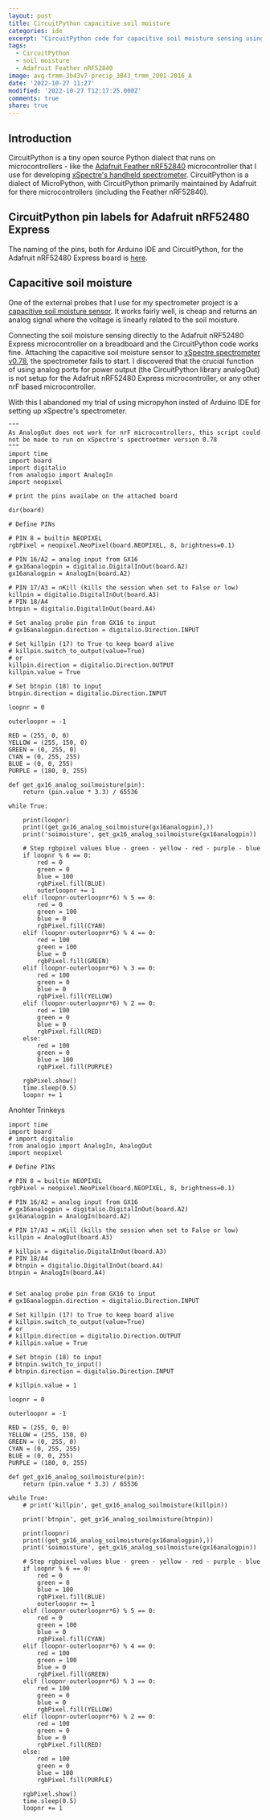```yaml
---
layout: post
title: CircuitPython capacitive soil moisture
categories: ide
excerpt: "CircuitPython code for capacitive soil moisture sensing using the Adafruit Feather nRF52840 microcontroller"
tags:
  - CircuitPython
  - soil moisture
  - Adafruit Feather nRF52840
image: avg-trmm-3b43v7-precip_3B43_trmm_2001-2016_A
date: '2022-10-27 11:27'
modified: '2022-10-27 T12:17:25.000Z'
comments: true
share: true
---
```


## Introduction

CircuitPython is a tiny open source Python dialect that runs on microcontrollers - like the [Adafruit Feather nRF52840](../../module/module-feather-nRF52840/) microcontroller that I use for developing [xSpectre's handheld spectrometer](../../spectrolum/spectrolum-v078-summary/). CircuitPython is a dialect of MicroPython, with CircuitPython primarily maintained by Adafruit for there microcontrollers (including the Feather nRF52840).

## CircuitPython pin labels for Adafruit nRF52480 Express

The naming of the pins, both for Arduino IDE and CircuitPython, for the Adafruit nRF52480 Express board is [here](https://blog.adafruit.com/2021/05/25/pin-reference-adafruit-feather-nrf52840-prettypins/).

## Capacitive soil moisture

One of the external probes that I use for my spectrometer project is a [capacitive soil moisture sensor](../../sensor/sensor-capacitive-sm-v1-2/). It works fairly well, is cheap and returns an analog signal where the voltage is linearly related to the soil moisture.

Connecting the soil moisture sensing directly to the Adafruit nRF52480 Express microcontroller on a breadboard and the CircuitPython code works fine. Attaching the capacitive soil moisture sensor to [xSpectre spectrometer v0.78](../../spectrolum/spectrolum-v078-summary/), the spectrometer fails to start. I discovered that the crucial function of using analog ports for power output (the CircuitPython library analogOut) is not setup for the Adafruit nRF52480 Express microcontroller, or any other nrF based microcontroller.

With this I abandoned my trial of using micropyhon insted of Arduino IDE for setting up xSpectre's spectrometer.


```
"""
As AnalogOut does not work for nrF microcontrollers, this script could not be made to run on xSpectre's spectroetmer version 0.78
"""
import time
import board
import digitalio
from analogio import AnalogIn
import neopixel

# print the pins availabe on the attached board

dir(board)

# Define PINs

# PIN 8 = builtin NEOPIXEL
rgbPixel = neopixel.NeoPixel(board.NEOPIXEL, 8, brightness=0.1)

# PIN 16/A2 = analog input from GX16
# gx16analogpin = digitalio.DigitalInOut(board.A2)
gx16analogpin = AnalogIn(board.A2)

# PIN 17/A3 = nKill (kills the session when set to False or low)
killpin = digitalio.DigitalInOut(board.A3)
# PIN 18/A4
btnpin = digitalio.DigitalInOut(board.A4)

# Set analog probe pin from GX16 to input
# gx16analogpin.direction = digitalio.Direction.INPUT

# Set killpin (17) to True to keep board alive
# killpin.switch_to_output(value=True)
# or
killpin.direction = digitalio.Direction.OUTPUT
killpin.value = True

# Set btnpin (18) to input
btnpin.direction = digitalio.Direction.INPUT

loopnr = 0

outerloopnr = -1

RED = (255, 0, 0)
YELLOW = (255, 150, 0)
GREEN = (0, 255, 0)
CYAN = (0, 255, 255)
BLUE = (0, 0, 255)
PURPLE = (180, 0, 255)

def get_gx16_analog_soilmoisture(pin):
    return (pin.value * 3.3) / 65536

while True:

    print(loopnr)
    print((get_gx16_analog_soilmoisture(gx16analogpin),))
    print('soimoisture', get_gx16_analog_soilmoisture(gx16analogpin))

    # Step rgbpixel values blue - green - yellow - red - purple - blue
    if loopnr % 6 == 0:
        red = 0
        green = 0
        blue = 100
        rgbPixel.fill(BLUE)
        outerloopnr += 1
    elif (loopnr-outerloopnr*6) % 5 == 0:
        red = 0
        green = 100
        blue = 0
        rgbPixel.fill(CYAN)
    elif (loopnr-outerloopnr*6) % 4 == 0:
        red = 100
        green = 100
        blue = 0
        rgbPixel.fill(GREEN)
    elif (loopnr-outerloopnr*6) % 3 == 0:
        red = 100
        green = 0
        blue = 0
        rgbPixel.fill(YELLOW)
    elif (loopnr-outerloopnr*6) % 2 == 0:
        red = 100
        green = 0
        blue = 0
        rgbPixel.fill(RED)
    else:  
        red = 100
        green = 0
        blue = 100
        rgbPixel.fill(PURPLE)

    rgbPixel.show()
    time.sleep(0.5)
    loopnr += 1
```
Anohter Trinkeys
```
import time
import board
# import digitalio
from analogio import AnalogIn, AnalogOut
import neopixel

# Define PINs

# PIN 8 = builtin NEOPIXEL
rgbPixel = neopixel.NeoPixel(board.NEOPIXEL, 8, brightness=0.1)

# PIN 16/A2 = analog input from GX16
# gx16analogpin = digitalio.DigitalInOut(board.A2)
gx16analogpin = AnalogIn(board.A2)

# PIN 17/A3 = nKill (kills the session when set to False or low)
killpin = AnalogOut(board.A3)

# killpin = digitalio.DigitalInOut(board.A3)
# PIN 18/A4
# btnpin = digitalio.DigitalInOut(board.A4)
btnpin = AnalogIn(board.A4)


# Set analog probe pin from GX16 to input
# gx16analogpin.direction = digitalio.Direction.INPUT

# Set killpin (17) to True to keep board alive
# killpin.switch_to_output(value=True)
# or
# killpin.direction = digitalio.Direction.OUTPUT
# killpin.value = True

# Set btnpin (18) to input
# btnpin.switch_to_input()
# btnpin.direction = digitalio.Direction.INPUT

# killpin.value = 1

loopnr = 0

outerloopnr = -1

RED = (255, 0, 0)
YELLOW = (255, 150, 0)
GREEN = (0, 255, 0)
CYAN = (0, 255, 255)
BLUE = (0, 0, 255)
PURPLE = (180, 0, 255)

def get_gx16_analog_soilmoisture(pin):
    return (pin.value * 3.3) / 65536

while True:
    # print('killpin', get_gx16_analog_soilmoisture(killpin))

    print('btnpin', get_gx16_analog_soilmoisture(btnpin))

    print(loopnr)
    print((get_gx16_analog_soilmoisture(gx16analogpin),))
    print('soimoisture', get_gx16_analog_soilmoisture(gx16analogpin))

    # Step rgbpixel values blue - green - yellow - red - purple - blue
    if loopnr % 6 == 0:
        red = 0
        green = 0
        blue = 100
        rgbPixel.fill(BLUE)
        outerloopnr += 1
    elif (loopnr-outerloopnr*6) % 5 == 0:
        red = 0
        green = 100
        blue = 0
        rgbPixel.fill(CYAN)
    elif (loopnr-outerloopnr*6) % 4 == 0:
        red = 100
        green = 100
        blue = 0
        rgbPixel.fill(GREEN)
    elif (loopnr-outerloopnr*6) % 3 == 0:
        red = 100
        green = 0
        blue = 0
        rgbPixel.fill(YELLOW)
    elif (loopnr-outerloopnr*6) % 2 == 0:
        red = 100
        green = 0
        blue = 0
        rgbPixel.fill(RED)
    else:  
        red = 100
        green = 0
        blue = 100
        rgbPixel.fill(PURPLE)

    rgbPixel.show()
    time.sleep(0.5)
    loopnr += 1
```
